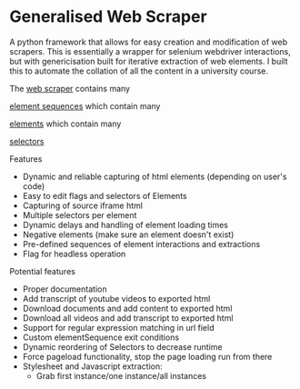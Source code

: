 # Generalised Web Scraper
A python framework that allows for easy creation and modification of web scrapers. 
This is essentially a wrapper for selenium webdriver interactions, but with genericisation built for iterative extraction of web elements. 
I built this to automate the collation of all the content in a university course.

The [web scraper](WebScraper.py) contains many

[element sequences](ElementSequence.py) which contain many

[elements](Element.py) which contain many 

[selectors](Selector.py)


Features
- Dynamic and reliable capturing of html elements (depending on user's code)
- Easy to edit flags and selectors of Elements
- Capturing of source iframe html
- Multiple selectors per element
- Dynamic delays and handling of element loading times
- Negative elements (make sure an element doesn't exist)
- Pre-defined sequences of element interactions and extractions
- Flag for headless operation

Potential features
- Proper documentation
- Add transcript of youtube videos to exported html
- Download documents and add content to exported html
- Download all videos and add transcript to exported html
- Support for regular expression matching in url field
- Custom elementSequence exit conditions
- Dynamic reordering of Selectors to decrease runtime
- Force pageload functionality, stop the page loading run from there
- Stylesheet and Javascript extraction:
  - Grab first instance/one instance/all instances
